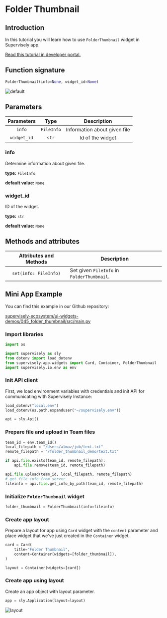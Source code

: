 # Folder Thumbnail

## Introduction

In this tutorial you will learn how to use `FolderThumbnail` widget in Supervisely app.

[Read this tutorial in developer portal.](https://developer.supervise.ly/app-development/apps-with-gui/folderthumbnail)

## Function signature

```python
FolderThumbnail(info=None, widget_id=None)
```

![default](https://user-images.githubusercontent.com/120389559/218969636-c64db884-4133-4d80-b23e-7375b7b536b2.png)

## Parameters

| Parameters  |    Type    |         Description          |
| :---------: | :--------: | :--------------------------: |
|   `info`    | `FileInfo` | Information about given file |
| `widget_id` |   `str`    |       Id of the widget       |

### info

Determine information about given file.

**type:** `FileInfo`

**default value:** `None`

### widget_id

ID of the widget.

**type:** `str`

**default value:** `None`

## Methods and attributes

| Attributes and Methods | Description                                |
| :--------------------: | ------------------------------------------ |
| `set(info: FileInfo)`  | Set given `FileInfo` in `FolderThumbnail`. |

## Mini App Example

You can find this example in our Github repository:

[supervisely-ecosystem/ui-widgets-demos/045_folder_thumbnail/src/main.py](https://github.com/supervisely-ecosystem/ui-widgets-demos/blob/master/045_folder_thumbnail/src/main.py)

### Import libraries

```python
import os

import supervisely as sly
from dotenv import load_dotenv
from supervisely.app.widgets import Card, Container, FolderThumbnail
import supervisely.io.env as env
```

### Init API client

First, we load environment variables with credentials and init API for communicating with Supervisely Instance:

```python
load_dotenv("local.env")
load_dotenv(os.path.expanduser("~/supervisely.env"))

api = sly.Api()
```

### Prepare file and upload in Team files

```python
team_id = env.team_id()
local_filepath = "/Users/almaz/job/text.txt"
remote_filepath = "/folder_thumbnail_demo/text.txt"

if api.file.exists(team_id, remote_filepath):
    api.file.remove(team_id, remote_filepath)

api.file.upload(team_id, local_filepath, remote_filepath)
# get file info from server
fileinfo = api.file.get_info_by_path(team_id, remote_filepath)
```

### Initialize `FolderThumbnail` widget

```python
folder_thumbnail = FolderThumbnail(info=fileinfo)
```

### Create app layout

Prepare a layout for app using `Card` widget with the `content` parameter and place widget that we've just created in the `Container` widget.

```python
card = Card(
    title="Folder Thumbnail",
    content=Container(widgets=[folder_thumbnail]),
)

layout = Container(widgets=[card])
```

### Create app using layout

Create an app object with layout parameter.

```python
app = sly.Application(layout=layout)
```

![layout](https://user-images.githubusercontent.com/120389559/218971785-137c437e-5a9f-47e3-a292-a0114532dc5c.png)
